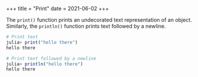 +++
title = "Print"
date = 2021-06-02
+++

The `print()` function prints an undecorated text representation of an object. Similarly, the `println()` function prints text followed by a newline.

```julia
# Print text
julia> print("hello there")
hello there

# Print text followed by a newline
julia> println("hello there")
hello there

```